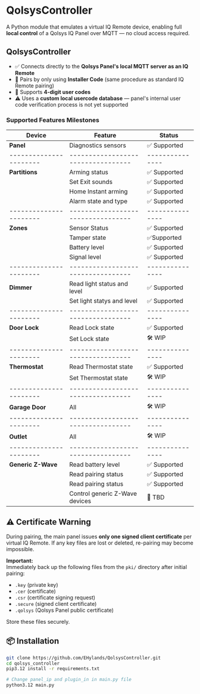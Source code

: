 # QolsysController

A Python module that emulates a virtual IQ Remote device, enabling full **local control** of a Qolsys IQ Panel over MQTT — no cloud access required.

## QolsysController
- ✅ Connects directly to the **Qolsys Panel's local MQTT server as an IQ Remote**
- 🔐 Pairs by only using **Installer Code** (same procedure as standard IQ Remote pairing)
- 🔢 Supports **4-digit user codes**
- ⚠️ Uses a **custom local usercode database** — panel's internal user code verification process is not yet supported

### Supported Features Milestones

| Device               | Feature                          | Status        |
|----------------------|----------------------------------|---------------|
| **Panel**            | Diagnostics sensors              | ✅ Supported  |
|----------------------|----------------------------------|---------------|
| **Partitions**       | Arming status                    | ✅ Supported |
|                      | Set Exit sounds                  | ✅ Supported            |
|                      | Home Instant arming              | ✅ Supported            |
|                      | Alarm state and type             | ✅ Supported            |
|----------------------|----------------------------------|---------------|
| **Zones**            | Sensor Status                    | ✅ Supported            |
|                      | Tamper state                     | ✅Supported             |
|                      | Battery level                    | ✅ Supported            |
|                      | Signal level                     | ✅ Supported            |
|----------------------|----------------------------------|---------------|
| **Dimmer**           | Read light status and level      | ✅ Supported            |
|                      | Set light statys and level       | ✅  Supported           |
|----------------------|----------------------------------|---------------|
| **Door Lock**        | Read Lock state                  | ✅ Supported            |
|                      | Set Lock state                   | 🛠️ WIP        |
|----------------------|----------------------------------|---------------|
| **Thermostat**       | Read Thermostat state            | ✅ Supported            |
|                      | Set  Thermostat state            | 🛠️ WIP        |
|----------------------|----------------------------------|---------------|
| **Garage Door**      | All                              | 🛠️ WIP        |
|----------------------|----------------------------------|---------------|
| **Outlet**           | All                              | 🛠️ WIP        |
|----------------------|----------------------------------|---------------|
| **Generic Z-Wave**   | Read battery level               | ✅ Supported |
|                      | Read pairing status              | ✅ Supported |
|                      | Read pairing status              | ✅ Supported |
|                      | Control generic Z-Wave devices   | 🔄 TBD       |


## ⚠️ Certificate Warning

During pairing, the main panel issues **only one signed client certificate** per virtual IQ Remote. If any key files are lost or deleted, re-pairing may become impossible.

**Important:**  
Immediately back up the following files from the `pki/` directory after initial pairing:

- `.key` (private key)
- `.cer` (certificate)
- `.csr` (certificate signing request)
- `.secure` (signed client certificate)
- `.qolsys` (Qolsys Panel public certificate)

Store these files securely.

## 📦 Installation

```bash
git clone https://github.com/EHylands/QolsysController.git
cd qolsys_controller
pip3.12 install -r requirements.txt

# Change panel_ip and plugin_in in main.py file
python3.12 main.py
```
